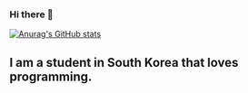 ### Hi there 👋
[![Anurag's GitHub stats](https://github-readme-stats.vercel.app/api?username=cttg8217)](https://github.com/anuraghazra/github-readme-stats)
## I am a student in South Korea that loves programming.
